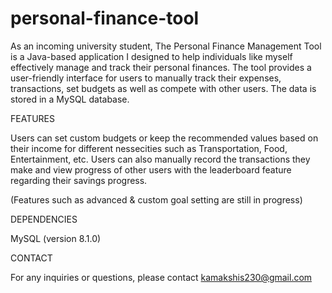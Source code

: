 # personal-finance-tool

As an incoming university student, The Personal Finance Management Tool is a Java-based application I designed to help 
individuals like myself effectively manage and track their personal finances. The tool provides a user-friendly interface for 
users to manually track their expenses, transactions, set budgets as well as compete with 
other users. The data is stored in a MySQL database.

FEATURES 

Users can set custom budgets or keep the recommended values based on their income for different 
nessecities such as Transportation, Food, Entertainment, etc. Users can also manually record the transactions
they make and view progress of other users with the leaderboard feature regarding their savings progress.

(Features such as advanced & custom goal setting are still in progress)

DEPENDENCIES 

MySQL (version 8.1.0) 

CONTACT

For any inquiries or questions, please contact kamakshis230@gmail.com
